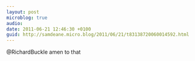 ```yaml
---
layout: post
microblog: true
audio: 
date: 2011-06-21 12:46:30 +0100
guid: http://samdeane.micro.blog/2011/06/21/t83138720060014592.html
---
```

@RichardBuckle amen to that

